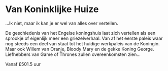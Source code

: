 # Van Koninklijke Huize

<span class="lead">...Ik niet, maar ik kan je er wel van alles over
vertellen.</span>

De geschiedenis van het Engelse koningshuis laat zich vertellen als een
sprookje of eigenlijk meer een griezelverhaal. Van af het eerste paleis waar
nog steeds een deel van staat tot het huidige werkpaleis van de Koningin.
Maar ook Willem van Oranje, Bloody Mary en de gekke Koning George.
Liefhebbers van Game of Thrones zullen overeenkomsten zien...

Vanaf <span class="price">£50</span><span class="duration">1.5 uur</span>
